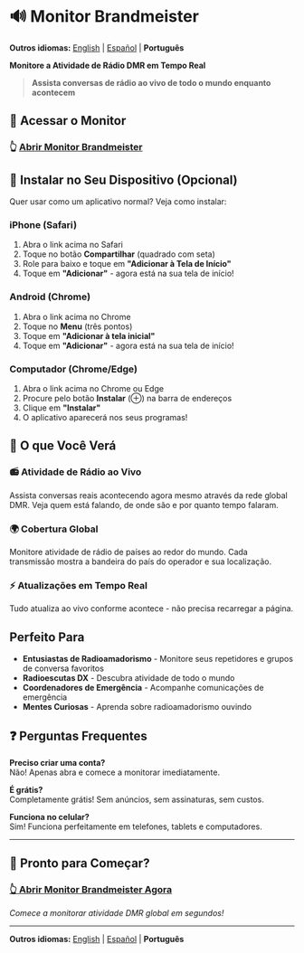 # 🔊 Monitor Brandmeister

**Outros idiomas:** [English](README.md) | [Español](README.es.md) | **Português**

**Monitore a Atividade de Rádio DMR em Tempo Real**

> **Assista conversas de rádio ao vivo de todo o mundo enquanto acontecem**

## 🚀 Acessar o Monitor

### **👆 [Abrir Monitor Brandmeister](https://juantoledo.github.io/brandmeister-monitor)**

## 📱 Instalar no Seu Dispositivo (Opcional)

Quer usar como um aplicativo normal? Veja como instalar:

### **iPhone (Safari)**
1. Abra o link acima no Safari
2. Toque no botão **Compartilhar** (quadrado com seta)
3. Role para baixo e toque em **"Adicionar à Tela de Início"**
4. Toque em **"Adicionar"** - agora está na sua tela de início!

### **Android (Chrome)**
1. Abra o link acima no Chrome
2. Toque no **Menu** (três pontos)
3. Toque em **"Adicionar à tela inicial"**
4. Toque em **"Adicionar"** - agora está na sua tela de início!

### **Computador (Chrome/Edge)**
1. Abra o link acima no Chrome ou Edge
2. Procure pelo botão **Instalar** (⊕) na barra de endereços
3. Clique em **"Instalar"**
4. O aplicativo aparecerá nos seus programas!

## 🎯 O que Você Verá

### **📻 Atividade de Rádio ao Vivo**
Assista conversas reais acontecendo agora mesmo através da rede global DMR. Veja quem está falando, de onde são e por quanto tempo falaram.

### **🌍 Cobertura Global**
Monitore atividade de rádio de países ao redor do mundo. Cada transmissão mostra a bandeira do país do operador e sua localização.

### **⚡ Atualizações em Tempo Real**
Tudo atualiza ao vivo conforme acontece - não precisa recarregar a página.

## Perfeito Para

- **Entusiastas de Radioamadorismo** - Monitore seus repetidores e grupos de conversa favoritos
- **Radioescutas DX** - Descubra atividade de todo o mundo
- **Coordenadores de Emergência** - Acompanhe comunicações de emergência
- **Mentes Curiosas** - Aprenda sobre radioamadorismo ouvindo

## ❓ Perguntas Frequentes

**Preciso criar uma conta?**  
Não! Apenas abra e comece a monitorar imediatamente.

**É grátis?**  
Completamente grátis! Sem anúncios, sem assinaturas, sem custos.

**Funciona no celular?**  
Sim! Funciona perfeitamente em telefones, tablets e computadores.

---

## 🚀 Pronto para Começar?

### **[👆 Abrir Monitor Brandmeister Agora](https://juantoledo.github.io/brandmeister-monitor)**

*Comece a monitorar atividade DMR global em segundos!*

---

**Outros idiomas:** [English](README.md) | [Español](README.es.md) | **Português**